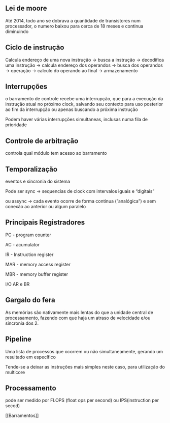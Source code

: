 ## Lei de moore

Até 2014, todo ano se dobrava a quantidade de transistores num processador, o numero baixou para cerca de 18 meses e continua diminuindo

## Ciclo de instrução

Calcula endereço de uma nova instrução → busca a instrução → decodifica uma instrução → calcula endereço dos operandos → busca dos operandos → operação → calculo do operando ao final → armazenamento

## Interrupções

o barramento de controle recebe uma interrupção, que para a execução da instrução atual no próximo clock, salvando seu contexto para uso posterior ao fim da interrupção ou apenas buscando a próxima instrução

Podem haver várias interrupções simultaneas, inclusas numa fila de prioridade

## Controle de arbitração

controla qual módulo tem acesso ao barramento

## Temporalização

eventos e sincronia do sistema

Pode ser sync → sequencias de clock com intervalos iguais e “digitais”

ou assync → cada evento ocorre de forma contínua (”analógica”) e sem conexão ao anterior ou algum paralelo

## Principais Registradores

PC - program counter

AC - acumulator

IR - Instruction register

MAR - memory access register

MBR - memory buffer register

I/O AR e BR

## Gargalo do fera

As memórias são nativamente mais lentas do que a unidade central de processamento, fazendo com que haja um atraso de velocidade e/ou sincronia dos 2.

## Pipeline

Uma lista de processos que ocorrem ou não simultaneamente, gerando um resultado em específico

Tende-se a deixar as instruções mais simples neste caso, para utilização do multicore

## Processamento

pode ser medido por FLOPS (float ops per second) ou IPS(instruction per secod)

  

[[Barramentos]]